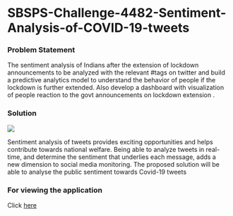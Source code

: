 # SBSPS-Challenge-4482-Sentiment-Analysis-of-COVID-19-tweets

### Problem Statement

The sentiment analysis of Indians after the extension of lockdown announcements to be analyzed with the relevant #tags on twitter and build a predictive analytics model to understand the behavior of people if the lockdown is further extended.
Also develop a dashboard with visualization of people reaction to the govt announcements on lockdown extension .

### Solution
![](https://cdn.pixabay.com/photo/2013/06/07/09/53/twitter-117595__340.png)

Sentiment analysis of tweets provides exciting opportunities and helps contribute towards national welfare. Being able to analyze tweets in real-time, and determine the sentiment that underlies each message, adds a new dimension to social media monitoring.
The proposed solution will be able to analyse the public sentiment towards Covid-19 tweets 

### For viewing the application

Click [here](https://eu-gb.dataplatform.cloud.ibm.com/dashboards/a17301ec-ae25-4a34-8931-56a059711f31?project_id=ae845199-0726-45bd-8087-ed7b30f87ce2&context=wdp&mode=authoring)
